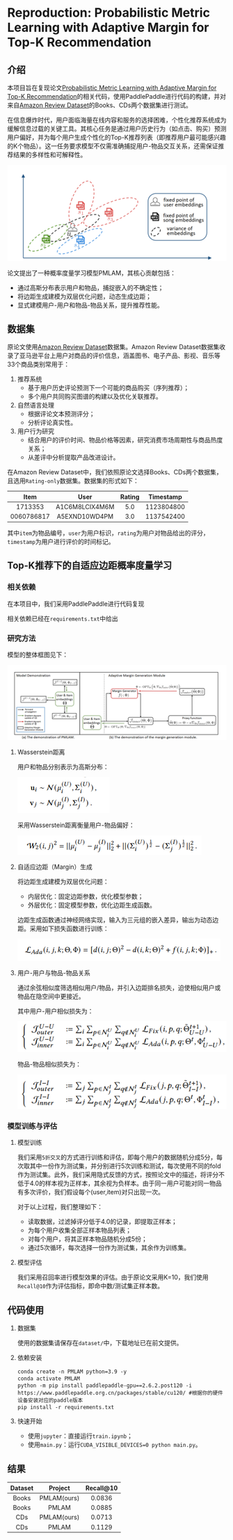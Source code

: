 # Reproduction: Probabilistic Metric Learning with Adaptive Margin for Top-K Recommendation

## 介绍

本项目旨在复现论文[Probabilistic Metric Learning with Adaptive Margin for Top-K Recommendation](https://arxiv.org/pdf/2101.04849)的相关代码，使用PaddlePaddle进行代码的构建，并对来自[Amazon Review Dataset](https://nijianmo.github.io/amazon/index.html)的Books、CDs两个数据集进行测试。

在信息爆炸时代，用户面临海量在线内容和服务的选择困难，个性化推荐系统成为缓解信息过载的关键工具。其核心任务是通过用户历史行为（如点击、购买）预测用户偏好，并为每个用户生成个性化的Top-K推荐列表（即推荐用户最可能感兴趣的K个物品）。这一任务要求模型不仅需准确捕捉用户-物品交互关系，还需保证推荐结果的多样性和可解释性。

![topk](asset/topk.png)

论文提出了一种概率度量学习模型PMLAM，其核心贡献包括：
- 通过高斯分布表示用户和物品，捕捉嵌入的不确定性；
- 将边距生成建模为双层优化问题，动态生成边距；
- 显式建模用户-用户和物品-物品关系，提升推荐性能。

## 数据集

原论文使用[Amazon Review Dataset](https://nijianmo.github.io/amazon/index.html)数据集。Amazon Review Dataset数据集收录了亚马逊平台上用户对商品的评价信息，涵盖图书、电子产品、影视、音乐等33个商品类别常用于：
1. 推荐系统
    - 基于用户历史评论预测下一个可能的商品购买（序列推荐）；
    - 多个用户共同购买图谱的构建以及优化关联推荐。
2. 自然语言处理
    - 根据评论文本预测评分；
    - 分析评论真实性。
3. 用户行为研究
    - 结合用户的评价时间、物品价格等因素，研究消费市场周期性与商品热度关系；
    - 从差评中分析提取产品改进设计。
    
在Amazon Review Dataset中，我们依照原论文选择Books、CDs两个数据集，且选用`Rating-only`数据集。数据集的形式如下：

| Item | User | Rating  | Timestamp |
|:------------:|:-----------:|:------------:|:------------:|
| 1713353 |A1C6M8LCIX4M6M | 5.0  |1123804800|
| 0060786817  | A5EXND10WD4PM  | 3.0  | 1137542400|

其中`item`为物品编号，`user`为用户标识，`rating`为用户对物品给出的评分，`timestamp`为用户进行评价的时间标记。

## Top-K推荐下的自适应边距概率度量学习

### 相关依赖

在本项目中，我们采用PaddlePaddle进行代码复现

相关依赖已经在`requirements.txt`中给出

### 研究方法

模型的整体框图见下：

![model](asset/model.png)

1. Wasserstein距离

    用户和物品分别表示为高斯分布：

    ![Gaussian](asset/gaussian.png)

    采用Wasserstein距离衡量用户-物品偏好：

    ![Wasserstein](asset/Wasserstein.png)

2. 自适应边距（Margin）生成

    将边距生成建模为双层优化问题：
    - 内层优化：固定边距参数，优化模型参数；
    - 外层优化：固定模型参数，优化边距生成函数。

    边距生成函数通过神经网络实现，输入为三元组的嵌入差异，输出为动态边距。采用如下损失函数进行训练：

    ![loss function](asset/loss.png)

3. 用户-用户与物品-物品关系
   
   通过余弦相似度筛选相似用户/物品，并引入边距排名损失，迫使相似用户或物品在隐空间中更接近。
   
   其中用户-用户相似损失为：

    ![user2user](asset/user2user.png)
    
    物品-物品相似损失为：

    ![item2item](asset/item2item.png)

### 模型训练与评估

1. 模型训练
   
    我们采用`5折交叉`的方式进行训练和评估，即每个用户的数据随机分成5分，每次取其中一份作为测试集，并分别进行5次训练和测试，每次使用不同的fold作为测试集。此外，我们采用隐式反馈的方式，按照论文中的描述，将评分不低于4.0的样本视为正样本，其余视为负样本。由于同一用户可能对同一物品有多次评价，我们假设每个(user,item)对只出现一次。

    对于以上过程，我们整理如下：
    - 读取数据，过滤掉评分低于4.0的记录，即提取正样本；
    - 为每个用户收集全部正样本物品列表；
    - 对每个用户，将其正样本物品随机分成5份；
    - 通过5次循环，每次选择一份作为测试集，其余作为训练集。

2. 模型评估

    我们采用召回率进行模型效果的评估。由于原论文采用K=10，我们使用`Recall@10`作为评估指标，即命中数/测试集正样本数。

## 代码使用

1. 数据集

    使用的数据集请保存在`dataset/`中，下载地址已在前文提供。

2. 依赖安装
   
   ```shell
   conda create -n PMLAM python=3.9 -y
   conda activate PMLAM
   python -m pip install paddlepaddle-gpu==2.6.2.post120 -i https://www.paddlepaddle.org.cn/packages/stable/cu120/ #根据你的硬件设备安装对应的paddle版本
   pip install -r requirements.txt
   ```

3. 快速开始

    - 使用`jupyter`：直接运行`train.ipynb`；
    - 使用`main.py`：运行`CUDA_VISIBLE_DEVICES=0 python main.py`。

## 结果

| Dataset | Project | Recall@10  |
|:------------:|:-----------:|:------------:|
| Books|PMLAM(ours) | 0.0836 |
| Books | PMLAM | 0.0885 |
| CDs|PMLAM(ours) | 0.0713 |
| CDs| PMLAM | 0.1129 |
